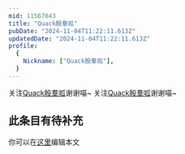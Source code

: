 ```yaml
---
mid: 11567043
title: "Quack殷羣呱"
pubDate: "2024-11-04T11:22:11.613Z"
updatedDate: "2024-11-04T11:22:11.613Z"
profile:
  {
    Nickname: ["Quack殷羣呱"],
  }
---
```


关注[Quack殷羣呱](https://space.bilibili.com/11567043)谢谢喵~ 关注[Quack殷羣呱](https://space.bilibili.com/11567043)谢谢喵~

## 此条目有待补充
你可以在[这里](https://github.com/Yuhanawa/VTuber.ICU/edit/master/src/content/v/Quack殷羣呱/index.md)编辑本文
